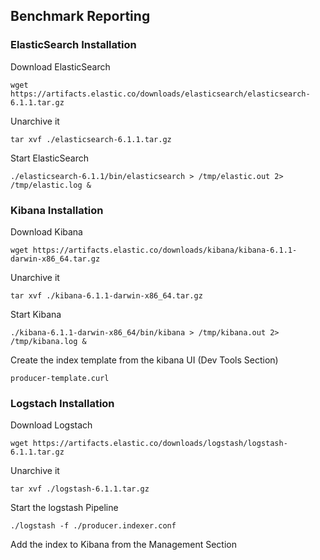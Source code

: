 ## Benchmark Reporting 


### ElasticSearch Installation

Download ElasticSearch 

`wget https://artifacts.elastic.co/downloads/elasticsearch/elasticsearch-6.1.1.tar.gz`


Unarchive it 

`tar xvf ./elasticsearch-6.1.1.tar.gz`

Start ElasticSearch 

`./elasticsearch-6.1.1/bin/elasticsearch > /tmp/elastic.out 2> /tmp/elastic.log &`

### Kibana Installation

Download Kibana 

`wget https://artifacts.elastic.co/downloads/kibana/kibana-6.1.1-darwin-x86_64.tar.gz`


Unarchive it 

`tar xvf ./kibana-6.1.1-darwin-x86_64.tar.gz`

Start Kibana 

`./kibana-6.1.1-darwin-x86_64/bin/kibana > /tmp/kibana.out 2> /tmp/kibana.log &`

Create the index template from the kibana UI (Dev Tools Section)

`producer-template.curl`



### Logstach Installation

Download Logstach 

`wget https://artifacts.elastic.co/downloads/logstash/logstash-6.1.1.tar.gz`

Unarchive it 

`tar xvf ./logstash-6.1.1.tar.gz`

Start the logstash Pipeline 

`./logstash -f ./producer.indexer.conf`

Add the index to Kibana from the Management Section